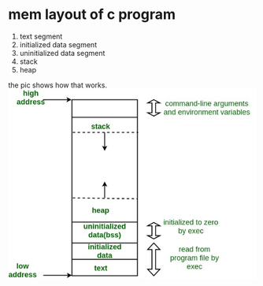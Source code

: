 # mem layout of c program

1. text segment
2. initialized data segment
3. uninitialized data segment
4. stack
5. heap

the pic shows how that works.
![Alt text](./memoryLayoutC.jpg?raw=true "Memory layout of C")
